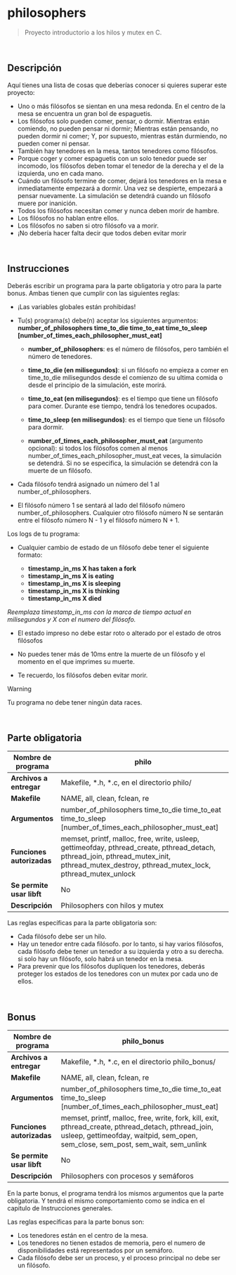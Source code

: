 # philosophers

> Proyecto introductorio a los hilos y mutex en C.

<br>

## Descripción

Aquí tienes una lista de cosas que deberías conocer si quieres superar este proyecto:

- Uno o más filósofos se sientan en una mesa redonda. En el centro de la mesa se encuentra un gran bol de espaguetis.
- Los filósofos solo pueden comer, pensar, o dormir. Mientras están comiendo, no pueden pensar ni dormir; Mientras están pensando, no pueden dormir ni comer; Y, por supuesto, mientras están durmiendo, no pueden comer ni pensar.
- También hay tenedores en la mesa, tantos tenedores como filósofos.
- Porque coger y comer espaguetis con un solo tenedor puede ser incomodo, los filósofos deben tomar el tenedor de la derecha y el de la izquierda, uno en cada mano.
- Cuándo un filósofo termine de comer, dejará los tenedores en la mesa e inmediatamente empezará a dormir. Una vez se despierte, empezará a pensar nuevamente. La simulación se detendrá cuando un filósofo muere por inanición.
- Todos los filósofos necesitan comer y nunca deben morir de hambre.
- Los filósofos no hablan entre ellos.
- Los filósofos no saben si otro filósofo va a morir.
- ¡No debería hacer falta decir que todos deben evitar morir

<br>

## Instrucciones

Deberás escribir un programa para la parte obligatoria y otro para la parte bonus. Ambas tienen que cumplir con las siguientes reglas:

- ¡Las variables globales están prohibidas!

- Tu(s) programa(s) debe(n) aceptar los siguientes argumentos: **number_of_philosophers time_to_die time_to_eat time_to_sleep [number_of_times_each_philosopher_must_eat]**
  
  - **number_of_philosophers**: es el número de filósofos, pero también el número de tenedores.
    
  - **time_to_die (en milisegundos)**: si un filósofo no empieza a comer en time_to_die milisegundos desde el comienzo de su ultima comida o desde el principio de la simulación, este morirá.
    
  - **time_to_eat (en milisegundos)**: es el tiempo que tiene un filósofo para comer. Durante ese tiempo, tendrá los tenedores ocupados.
    
  - **time_to_sleep (en milisegundos)**: es el tiempo que tiene un filósofo para dormir.
    
  - **number_of_times_each_philosopher_must_eat** (argumento opcional): si todos los filósofos comen al menos number_of_times_each_philosopher_must_eat veces, la simulación se detendrá. Si no se especifica, la simulación se detendrá con la muerte de un filósofo.

- Cada filósofo tendrá asignado un número del 1 al number_of_philosophers.
  
- El filósofo número 1 se sentará al lado del filósofo número number_of_philosophers. Cualquier otro filósofo número N se sentarán entre el filósofo número N - 1 y el filósofo número N + 1.

Los logs de tu programa:

- Cualquier cambio de estado de un filósofo debe tener el siguiente formato:
  
  - **timestamp_in_ms X has taken a fork**
  - **timestamp_in_ms X is eating**
  - **timestamp_in_ms X is sleeping**
  - **timestamp_in_ms X is thinking**
  - **timestamp_in_ms X died**
  
*Reemplaza timestamp_in_ms con la marca de tiempo actual en milisegundos y X con el numero del filósofo.*

- El estado impreso no debe estar roto o alterado por el estado de otros filósofos
  
- No puedes tener más de 10ms entre la muerte de un filósofo y el momento en el que imprimes su muerte.
  
- Te recuerdo, los filósofos deben evitar morir.

> [!WARNING]
> Tu programa no debe tener ningún data races.

<br>

## Parte obligatoria

| Nombre de programa | philo |
|--------------------|-------|
| **Archivos a entregar** | Makefile, *.h, *.c, en el directorio philo/ |
| **Makefile** | NAME, all, clean, fclean, re |
| **Argumentos** | number_of_philosophers time_to_die time_to_eat time_to_sleep [number_of_times_each_philosopher_must_eat] |
| **Funciones autorizadas** | memset, printf, malloc, free, write, usleep, gettimeofday, pthread_create, pthread_detach, pthread_join, pthread_mutex_init, pthread_mutex_destroy, pthread_mutex_lock, pthread_mutex_unlock |
| **Se permite usar libft** | No |
| **Descripción** | Philosophers con hilos y mutex |

Las reglas específicas para la parte obligatoria son:

- Cada filósofo debe ser un hilo.
- Hay un tenedor entre cada filósofo. por lo tanto, si hay varios filósofos, cada filósofo debe tener un tenedor a su izquierda y otro a su derecha. si solo hay un filósofo, solo habrá un tenedor en la mesa.
- Para prevenir que los filósofos dupliquen los tenedores, deberás proteger los estados de los tenedores con un mutex por cada uno de ellos.

<br>

## Bonus

| Nombre de programa | philo_bonus |
|--------------------|-------|
| **Archivos a entregar** | Makefile, *.h, *.c, en el directorio philo_bonus/ |
| **Makefile** | NAME, all, clean, fclean, re |
| **Argumentos** | number_of_philosophers time_to_die time_to_eat time_to_sleep [number_of_times_each_philosopher_must_eat] |
| **Funciones autorizadas** | memset, printf, malloc, free, write, fork, kill, exit, pthread_create, pthread_detach, pthread_join, usleep, gettimeofday, waitpid, sem_open, sem_close, sem_post, sem_wait, sem_unlink |
| **Se permite usar libft** | No |
| **Descripción** | Philosophers con procesos y semáforos |

En la parte bonus, el programa tendrá los mismos argumentos que la parte obligatoria. Y tendrá el mismo comportamiento como se indica en el capitulo de Instrucciones generales.

Las reglas específicas para la parte bonus son:

- Los tenedores están en el centro de la mesa.
- Los tenedores no tienen estados de memoria, pero el numero de disponibilidades está representados por un semáforo.
- Cada filósofo debe ser un proceso, y el proceso principal no debe ser un filósofo.
